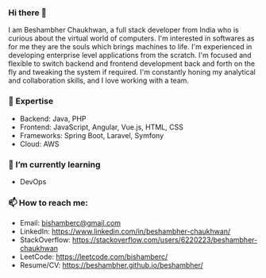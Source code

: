 ### Hi there 👋
I am Beshambher Chaukhwan, a full stack developer from India who is curious about the virtual world of computers. I'm interested in softwares as for me they are the souls which brings machines to life. I'm experienced in developing enterprise level applications from the scratch. I'm focused and flexible to switch backend and frontend development back and forth on the fly and tweaking the system if required. I'm constantly honing my analytical and collaboration skills, and I love working with a team.


### 🔭 Expertise

- Backend: Java, PHP
- Frontend: JavaScript, Angular, Vue.js, HTML, CSS
- Frameworks: Spring Boot, Laravel, Symfony
- Cloud: AWS
    

### 🌱 I’m currently learning 

- DevOps
    
### 📫 How to reach me: 

- Email: bishamberc@gmail.com
- LinkedIn: https://www.linkedin.com/in/beshambher-chaukhwan/
- StackOverflow: https://stackoverflow.com/users/6220223/beshambher-chaukhwan 
- LeetCode: https://leetcode.com/bishamberc/
- Resume/CV: https://beshambher.github.io/beshambher/

<!---
beshambher/beshambher is a ✨ special ✨ repository because its `README.md` (this file) appears on your GitHub profile.
You can click the Preview link to take a look at your changes.
--->
